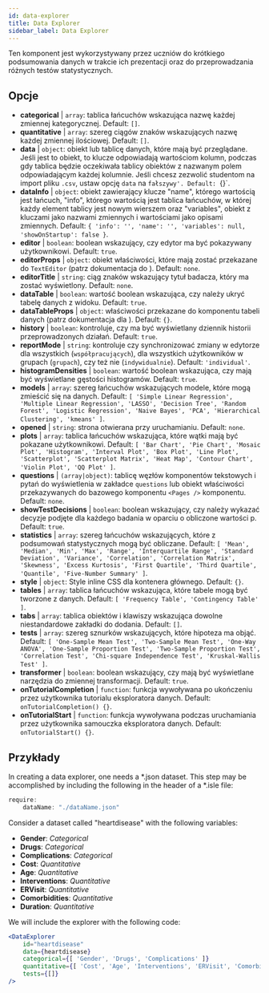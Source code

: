 ```yaml
---
id: data-explorer 
title: Data Explorer
sidebar_label: Data Explorer
---
```


Ten komponent jest wykorzystywany przez uczniów do krótkiego podsumowania danych w trakcie ich prezentacji oraz do przeprowadzania różnych testów statystycznych.

## Opcje

* __categorical__ | `array`: tablica łańcuchów wskazująca nazwę każdej zmiennej kategorycznej. Default: `[]`.
* __quantitative__ | `array`: szereg ciągów znaków wskazujących nazwę każdej zmiennej ilościowej. Default: `[]`.
* __data__ | `object`: obiekt lub tablicę danych, które mają być przeglądane. Jeśli jest to obiekt, to klucze odpowiadają wartościom kolumn, podczas gdy tablica będzie oczekiwała tablicy obiektów z nazwanym polem odpowiadającym każdej kolumnie. Jeśli chcesz zezwolić studentom na import pliku `.csv`, ustaw opcję `data` na `fałszywy'. Default: `{}`.
* __dataInfo__ | `object`: obiekt zawierający klucze \"name\", którego wartością jest łańcuch, \"info\", którego wartością jest tablica łańcuchów, w której każdy element tablicy jest nowym wierszem oraz \"variables\", obiekt z kluczami jako nazwami zmiennych i wartościami jako opisami zmiennych. Default: `{
  'info': '',
  'name': '',
  'variables': null,
  'showOnStartup': false
}`.
* __editor__ | `boolean`: boolean wskazujący, czy edytor ma być pokazywany użytkownikowi. Default: `true`.
* __editorProps__ | `object`: obiekt właściwości, które mają zostać przekazane do `TextEditor` (patrz dokumentacja do <TextEditor />). Default: `none`.
* __editorTitle__ | `string`: ciąg znaków wskazujący tytuł badacza, który ma zostać wyświetlony. Default: `none`.
* __dataTable__ | `boolean`: wartość boolean wskazująca, czy należy ukryć tabelę danych z widoku. Default: `true`.
* __dataTableProps__ | `object`: właściwości przekazane do komponentu tabeli danych (patrz dokumentacja dla <DataTable />). Default: `{}`.
* __history__ | `boolean`: kontroluje, czy ma być wyświetlany dziennik historii przeprowadzonych działań. Default: `true`.
* __reportMode__ | `string`: kontroluje czy synchronizować zmiany w edytorze dla wszystkich (`współpracujących`), dla wszystkich użytkowników w grupach (`grupach`), czy też nie (`indywidualnie`). Default: `'individual'`.
* __histogramDensities__ | `boolean`: wartość boolean wskazująca, czy mają być wyświetlane gęstości histogramów. Default: `true`.
* __models__ | `array`: szereg łańcuchów wskazujących modele, które mogą zmieścić się na danych. Default: `[
  'Simple Linear Regression',
  'Multiple Linear Regression',
  'LASSO',
  'Decision Tree',
  'Random Forest',
  'Logistic Regression',
  'Naive Bayes',
  'PCA',
  'Hierarchical Clustering',
  'kmeans'
]`.
* __opened__ | `string`: strona otwierana przy uruchamianiu. Default: `none`.
* __plots__ | `array`: tablica łańcuchów wskazująca, które wątki mają być pokazane użytkownikowi. Default: `[
  'Bar Chart',
  'Pie Chart',
  'Mosaic Plot',
  'Histogram',
  'Interval Plot',
  'Box Plot',
  'Line Plot',
  'Scatterplot',
  'Scatterplot Matrix',
  'Heat Map',
  'Contour Chart',
  'Violin Plot',
  'QQ Plot'
]`.
* __questions__ | `(array|object)`: tablicę węzłów komponentów tekstowych i pytań do wyświetlenia w zakładce `questions` lub obiekt właściwości przekazywanych do bazowego komponentu `<Pages />` komponentu. Default: `none`.
* __showTestDecisions__ | `boolean`: boolean wskazujący, czy należy wykazać decyzje podjęte dla każdego badania w oparciu o obliczone wartości p. Default: `true`.
* __statistics__ | `array`: szereg łańcuchów wskazujących, które z podsumowań statystycznych mogą być obliczane. Default: `[
  'Mean',
  'Median',
  'Min',
  'Max',
  'Range',
  'Interquartile Range',
  'Standard Deviation',
  'Variance',
  'Correlation',
  'Correlation Matrix',
  'Skewness',
  'Excess Kurtosis',
  'First Quartile',
  'Third Quartile',
  'Quantile',
  'Five-Number Summary'
]`.
* __style__ | `object`: Style inline CSS dla kontenera głównego. Default: `{}`.
* __tables__ | `array`: tablica łańcuchów wskazująca, które tabele mogą być tworzone z danych. Default: `[
  'Frequency Table',
  'Contingency Table'
]`.
* __tabs__ | `array`: tablica obiektów i klawiszy wskazująca dowolne niestandardowe zakładki do dodania. Default: `[]`.
* __tests__ | `array`: szereg sznurków wskazujących, które hipoteza ma objąć. Default: `[
  'One-Sample Mean Test',
  'Two-Sample Mean Test',
  'One-Way ANOVA',
  'One-Sample Proportion Test',
  'Two-Sample Proportion Test',
  'Correlation Test',
  'Chi-square Independence Test',
  'Kruskal-Wallis Test'
]`.
* __transformer__ | `boolean`: boolean wskazujący, czy mają być wyświetlane narzędzia do zmiennej transformacji. Default: `true`.
* __onTutorialCompletion__ | `function`: funkcja wywoływana po ukończeniu przez użytkownika tutorialu eksploratora danych. Default: `onTutorialCompletion() {}`.
* __onTutorialStart__ | `function`: funkcja wywoływana podczas uruchamiania przez użytkownika samouczka eksploratora danych. Default: `onTutorialStart() {}`.


## Przykłady

In creating a data explorer, one needs a *.json dataset. This step may be accomplished by including the following in the header of a *.isle file:

```js
require:
    dataName: "./dataName.json"
```

Consider a dataset called "heartdisease" with the following variables:
* __Gender__: _Categorical_
* __Drugs__: _Categorical_
* __Complications__: _Categorical_
* __Cost__: _Quantitative_
* __Age__: _Quantitative_
* __Interventions__: _Quantitative_
* __ERVisit__: _Quantitative_
* __Comorbidities__: _Quantitative_
* __Duration__: _Quantitative_

We will include the explorer with the following code:

```jsx live
<DataExplorer 
    id="heartdisease"
    data={heartdisease} 
    categorical={[ 'Gender', 'Drugs', 'Complications' ]}
    quantitative={[ 'Cost', 'Age', 'Interventions', 'ERVisit', 'Comorbidities', 'Duration' ]}
    tests={[]}
/>
```



